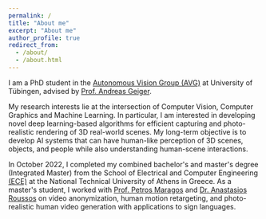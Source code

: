 ```yaml
---
permalink: /
title: "About me"
excerpt: "About me"
author_profile: true
redirect_from: 
  - /about/
  - /about.html
---
```


I am a PhD student in the [Autonomous Vision Group (AVG)](https://uni-tuebingen.de/fakultaeten/mathematisch-naturwissenschaftliche-fakultaet/fachbereiche/informatik/lehrstuehle/autonomous-vision/home/) at University of Tübingen, advised by [Prof. Andreas Geiger](https://www.cvlibs.net/). 

My research interests lie at the intersection of Computer Vision, Computer Graphics and Machine Learning. In particular, I am interested in developing novel deep learning-based algorithms for efficient capturing and photo-realistic rendering of 3D real-world scenes. My long-term objective is to develop AI systems that can have human-like perception of 3D scenes, objects, and people while also understanding human-scene interactions. 

In October 2022, I completed my combined bachelor's and master's degree (Integrated Master) from the School of Electrical and Computer Engineering [(ECE)](https://www.ece.ntua.gr/en) at the National Technical University of Athens in Greece. As a master's student, I worked with [Prof. Petros Maragos](http://cvsp.cs.ntua.gr/maragos/) and [Dr. Anastasios Roussos](https://users.ics.forth.gr/~troussos/) on video anonymization, human motion retargeting, and photo-realistic human video generation with applications to sign languages. 
